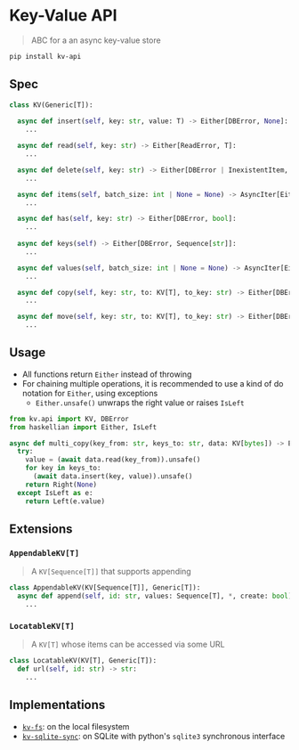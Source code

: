 # Key-Value API

> ABC for a an async key-value store

```bash
pip install kv-api
```

## Spec

```python
class KV(Generic[T]):
  
  async def insert(self, key: str, value: T) -> Either[DBError, None]:
    ...

  async def read(self, key: str) -> Either[ReadError, T]:
    ...

  async def delete(self, key: str) -> Either[DBError | InexistentItem, None]:
    ...

  async def items(self, batch_size: int | None = None) -> AsyncIter[Either[DBError | InvalidData, tuple[str, T]]]:
    ...

  async def has(self, key: str) -> Either[DBError, bool]:
    ...
  
  async def keys(self) -> Either[DBError, Sequence[str]]:
    ...

  async def values(self, batch_size: int | None = None) -> AsyncIter[Either[DBError|InvalidData, T]]:
    ...

  async def copy(self, key: str, to: KV[T], to_key: str) -> Either[DBError|InexistentItem, None]:
    ...

  async def move(self, key: str, to: KV[T], to_key: str) -> Either[DBError|InexistentItem, None]:
    ...
```

## Usage

- All functions return `Either` instead of throwing
- For chaining multiple operations, it is recommended to use a kind of do notation for `Either`, using exceptions
  - `Either.unsafe()` unwraps the right value or raises `IsLeft`

```python
from kv.api import KV, DBError
from haskellian import Either, IsLeft

async def multi_copy(key_from: str, keys_to: str, data: KV[bytes]) -> Either[DBError, None]:
  try:
    value = (await data.read(key_from)).unsafe()
    for key in keys_to:
      (await data.insert(key, value)).unsafe()
    return Right(None)
  except IsLeft as e:
    return Left(e.value)
```

## Extensions

### `AppendableKV[T]`

> A `KV[Sequence[T]]` that supports appending

```python
class AppendableKV(KV[Sequence[T]], Generic[T]):
  async def append(self, id: str, values: Sequence[T], *, create: bool) -> Either[DBError|InexistentItem, None]:
    ...
```

### `LocatableKV[T]`

> A `KV[T]` whose items can be accessed via some URL

```python
class LocatableKV(KV[T], Generic[T]):
  def url(self, id: str) -> str:
    ...
```

## Implementations

- [`kv-fs`](https://pypi.org/project/kv-fs/): on the local filesystem
- [`kv-sqlite-sync`](https://pypi.org/project/kv-sqlite-sync/): on SQLite with python's `sqlite3` synchronous interface